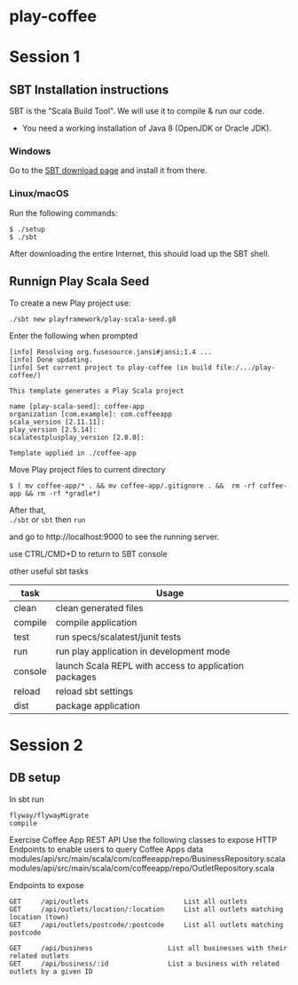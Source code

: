 # play-coffee
# Session 1
## SBT Installation instructions

SBT is the "Scala Build Tool".
We will use it to compile & run our code.

- You need a working installation of Java 8 (OpenJDK or Oracle JDK).

### Windows

Go to the [SBT download page](http://www.scala-sbt.org/download.html) and install it from there.

### Linux/macOS

Run the following commands:

```
$ ./setup
$ ./sbt
```

After downloading the entire Internet, this should load up the SBT shell.


## Runnign Play Scala Seed

To create a new Play project use:

```./sbt new playframework/play-scala-seed.g8```

Enter the following when prompted
```
[info] Resolving org.fusesource.jansi#jansi;1.4 ...
[info] Done updating.
[info] Set current project to play-coffee (in build file:/.../play-coffee/)

This template generates a Play Scala project

name [play-scala-seed]: coffee-app
organization [com.example]: com.coffeeapp
scala_version [2.11.11]:
play_version [2.5.14]:
scalatestplusplay_version [2.0.0]:

Template applied in ./coffee-app

```


Move Play project files to current directory
```
$ ( mv coffee-app/* . && mv coffee-app/.gitignore . &&  rm -rf coffee-app && rm -rf *gradle*)
```

After that,  
```./sbt``` or ```sbt``` then  ```run```

and go to http://localhost:9000 to see the running server.

use CTRL/CMD+D to return to SBT console

other useful sbt tasks

| task      	| Usage                                 	                |
|------------	|-------------------------------------------------------	|
| clean      	| clean generated files                                 	|
| compile    	| compile application                                   	|
| test       	| run specs/scalatest/junit tests                       	|
| run <port> 	| run play application in development mode              	|
| console    	| launch Scala REPL with access to application packages 	|
| reload     	| reload sbt settings                                   	|
| dist       	| package application                                   	|


# Session 2
## DB setup

In sbt run
```
flyway/flywayMigrate
compile
```

Exercise Coffee App REST API
Use the following classes to expose HTTP Endpoints to enable users to query Coffee Apps data
modules/api/src/main/scala/com/coffeeapp/repo/BusinessRepository.scala
modules/api/src/main/scala/com/coffeeapp/repo/OutletRepository.scala

Endpoints to expose
```
GET     /api/outlets                        List all outlets
GET     /api/outlets/location/:location     List all outlets matching location (town)
GET     /api/outlets/postcode/:postcode     List all outlets matching postcode

GET     /api/business                   List all businesses with their related outlets
GET     /api/business/:id               List a business with related outlets by a given ID
```
